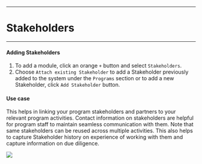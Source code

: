 ****
# Stakeholders
---

#### Adding Stakeholders

1. To add a module, click an orange `+` button and select `Stakeholders`. 
2. Choose `Attach existing Stakeholder` to add a Stakeholder previously added to the system under the `Programs` section or to add a new Stakeholder, click `Add Stakeholder` button.

#### Use case 
This helps in linking your program stakeholders and partners to your relevant program activities. Contact information on stakeholders are helpful for program staff to maintain seamless communication with them. Note that same stakeholders can be reused across multiple activities. This also helps to capture Stakeholder history on experience of working with them and capture information on due diligence.

![](/assets_en/add_stakeholders.PNG)
